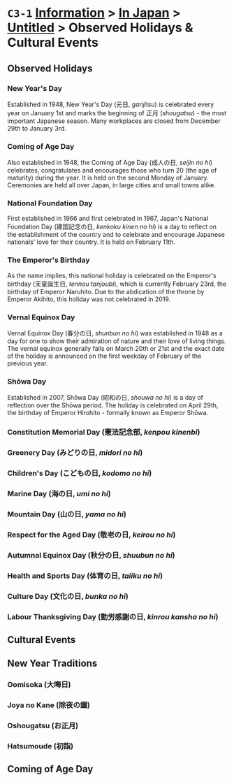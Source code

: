 # `C3-1` [Information](../../) > [In Japan](../) > [Untitled](../untitled) > Observed Holidays & Cultural Events

<!-- consider adding table under descriptions of national holidays with holiday name in english and native name and date celebrated, etc. -->

## Observed Holidays
### New Year's Day
Established in 1948, New Year's Day (元日, *ganjitsu*) is celebrated every year on January 1st and marks the beginning of 正月 (*shougatsu*) - the most important Japanese season. Many workplaces are closed from December 29th to January 3rd.

### Coming of Age Day
Also established in 1948, the Coming of Age Day (成人の日, *seijin no hi*) celebrates, congratulates and encourages those who turn 20 (the age of maturity) during the year. It is held on the second Monday of January. Ceremonies are held all over Japan, in large cities and small towns alike.

### National Foundation Day
First established in 1966 and first celebrated in 1967, Japan's National Foundation Day (建国記念の日, *kenkoku kinen no hi*) is a day to reflect on the establishment of the country and to celebrate and encourage Japanese nationals' love for their country. It is held on February 11th.

### The Emperor's Birthday
As the name implies, this national holiday is celebrated on the Emperor's birthday (天皇誕生日, *tennou tanjoubi*), which is currently February 23rd, the birthday of Emperor Naruhito. Due to the abdication of the throne by Emperor Akihito, this holiday was not celebrated in 2019.

### Vernal Equinox Day
Vernal Equinox Day (春分の日, *shunbun no hi*) was established in 1948 as a day for one to show their admiration of nature and their love of living things. The vernal equinox generally falls on March 20th or 21st and the exact date of the holiday is announced on the first weekday of February of the previous year.

### Shōwa Day
Established in 2007, Shōwa Day (昭和の日, *shouwa no hi*) is a day of reflection over the Shōwa period. The holiday is celebrated on April 29th, the birthday of Emperor Hirohito - formally known as Emperor Shōwa.

### Constitution Memorial Day (憲法記念部, *kenpou kinenbi*)
### Greenery Day (みどりの日, *midori no hi*)
### Children's Day (こどもの日, *kodomo no hi*)
### Marine Day (海の日, *umi no hi*)
### Mountain Day (山の日, *yama no hi*)
### Respect for the Aged Day (敬老の日, *keirou no hi*)
### Autumnal Equinox Day (秋分の日, *shuubun no hi*)
### Health and Sports Day (体育の日, *taiiku no hi*)
### Culture Day (文化の日, *bunka no hi*)
### Labour Thanksgiving Day (勤労感謝の日, *kinrou kansha no hi*)

## Cultural Events
<!-- add national holidays -->
## New Year Traditions
### Oomisoka (大晦日)
### Joya no Kane (除夜の鐘)
### Oshougatsu (お正月)
### Hatsumoude (初詣)

## Coming of Age Day
